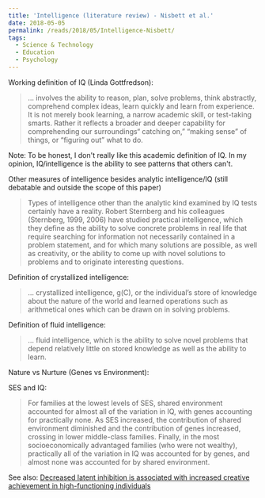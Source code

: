 ```yaml
---
title: 'Intelligence (literature review) - Nisbett et al.'
date: 2018-05-05
permalink: /reads/2018/05/Intelligence-Nisbett/
tags:
  - Science & Technology
  - Education
  - Psychology
---
```


Working definition of IQ (Linda Gottfredson):
> ... involves the ability to reason, plan, solve problems,
think abstractly, comprehend complex ideas, learn quickly
and learn from experience. It is not merely book learning, a
narrow academic skill, or test-taking smarts. Rather it reflects a
broader and deeper capability for comprehending our surroundings“
catching on,” “making sense” of things, or “figuring out”
what to do.

Note: To be honest, I don't really like this academic definition of IQ. In my opinion, IQ/intelligence is the ability to see patterns that others can't.

Other measures of intelligence besides analytic intelligence/IQ (still debatable and outside the scope of this paper)
> Types of intelligence other than the analytic kind
examined by IQ tests certainly have a reality. Robert Sternberg
and his colleagues (Sternberg, 1999, 2006) have studied
practical intelligence, which they define as the ability
to solve concrete problems in real life that require searching
for information not necessarily contained in a problem
statement, and for which many solutions are possible, as
well as creativity, or the ability to come up with novel
solutions to problems and to originate interesting questions.

Definition of crystallized intelligence:
> ... crystallized intelligence, g(C), or the individual’s
store of knowledge about the nature of the world
and learned operations such as arithmetical ones which can
be drawn on in solving problems.

Definition of fluid intelligence:
> ... fluid intelligence, which is the ability to solve novel problems that
depend relatively little on stored knowledge as well as the
ability to learn.

Nature vs Nurture (Genes vs Environment): 

SES and IQ:
> For families at the lowest levels of SES, shared
environment accounted for almost all of the variation in IQ,
with genes accounting for practically none. As SES increased, the contribution of shared environment diminished
and the contribution of genes increased, crossing in lower
middle-class families. Finally, in the most socioeconomically
advantaged families (who were not wealthy), practically
all of the variation in IQ was accounted for by genes,
and almost none was accounted for by shared environment.



See also: [Decreased latent inhibition is associated with increased creative achievement in high-functioning individuals](https://www.ncbi.nlm.nih.gov/pubmed/14498785)